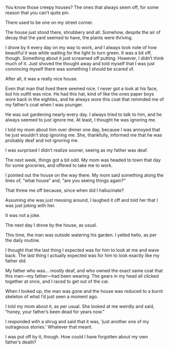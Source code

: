 You know those creepy houses? The ones that always seem off, for some reason that you can’t quite pin.

There used to be one on my street corner.

The house just stood there, shrubbery and all. Somehow, despite the air of decay that the yard seemed to have, the plants were thriving. 

I drove by it every day on my way to work, and I always took note of how beautiful it was while waiting for the light to turn green. It was a bit off, though. Something about it just screamed off putting. However, I didn’t think much of it. Just shoved the thought away and told myself that I was just convincing myself there was something I should be scared of.

After all, it was a really nice house. 

Even that man that lived there seemed nice. I never got a look at his face, but his outfit was nice. He had this hat, kind of like the ones paper boys wore back in the eighties, and he always wore this coat that reminded me of my father’s coat when I was younger. 

He was out gardening nearly every day. I always tried to talk to him, and he always seemed to just ignore me. At least, I thought he was ignoring me. 

I told my mom about him over dinner one day, because I was annoyed that he just wouldn’t stop ignoring me. She, thankfully, informed me that he was probably deaf and not ignoring me. 

I was surprised I didn’t realize sooner, seeing as my father was deaf.

The next week, things got a bit odd. My mom was headed to town that day for some groceries, and offered to take me to work. 

I pointed out the house on the way there. My mom said something along the lines of, “what house” and, “are you seeing things again?“

That threw me off because, since when did I hallucinate?

Assuming she was just messing around, I laughed it off and told her that I was just joking with her.

It was not a joke. 

The next day I drove by the house, as usual.

This time, the man was outside watering his garden. I yelled hello, as per the daily routine.

I thought that the last thing I expected was for him to look at me and wave back. The last thing I actually expected was for him to look exactly like my father did.

My father who was… mostly deaf, and who owned the exact same coat that this man—my father—had been wearing. The gears in my head all clicked together at once, and I raced to get out of the car.

When I looked up, the man was gone and the house was reduced to a burnt skeleton of what I’d just seen a moment ago. 

I told my mom about it, as per usual. She looked at me weirdly and said, “honey, your father’s been dead for years now.”

I responded with a shrug and said that it was, ‘just another one of my outrageous stories.’ Whatever that meant. 

I was put off by it, though. How could I have forgotten about my own father’s death?